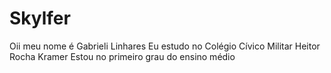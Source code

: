 # Skylfer
Oii meu nome é Gabrieli Linhares 
Eu estudo no Colégio Cívico Militar Heitor Rocha Kramer
Estou no primeiro grau do ensino médio 
